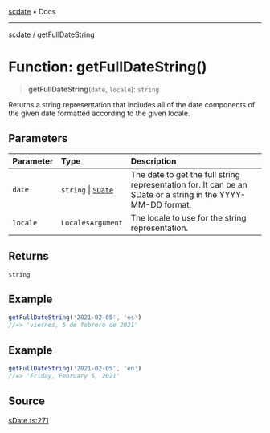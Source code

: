 [scdate](../README.md) • Docs

---

[scdate](../README.md) / getFullDateString

# Function: getFullDateString()

> **getFullDateString**(`date`, `locale`): `string`

Returns a string representation that includes all of the date components of
the given date formatted according to the given locale.

## Parameters

| Parameter | Type                                       | Description                                                                                                       |
| :-------- | :----------------------------------------- | :---------------------------------------------------------------------------------------------------------------- |
| `date`    | `string` \| [`SDate`](../classes/SDate.md) | The date to get the full string representation for. It can be an<br />SDate or a string in the YYYY-MM-DD format. |
| `locale`  | `LocalesArgument`                          | The locale to use for the string representation.                                                                  |

## Returns

`string`

## Example

```ts
getFullDateString('2021-02-05', 'es')
//=> 'viernes, 5 de febrero de 2021'
```

## Example

```ts
getFullDateString('2021-02-05', 'en')
//=> 'Friday, February 5, 2021'
```

## Source

[sDate.ts:271](https://github.com/ericvera/scdate/blob/main/src/sDate.ts#L271)
